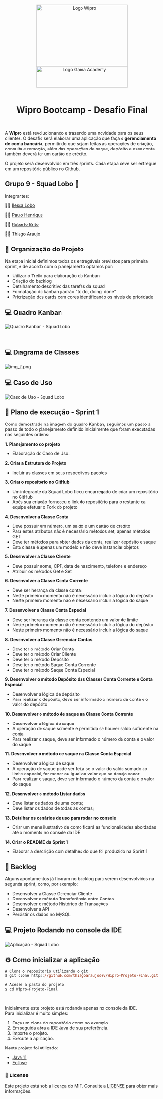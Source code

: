 <div style="display: inline_block" align="center">
  <br>
  <img align="center" alt="Logo Wipro" title="Wipro" height="200"  width="300" src=".github/wipro_logo.png">
  <img align="center" alt="Logo Gama Academy" title="Gama Academy" height="70" width="300" src=".github/gama_academy_logo.png">
</div>

<br>

<h1 align="center"> Wipro Bootcamp - Desafio Final</h1>

<br>

A **Wipro** está revolucionando e trazendo uma novidade para os seus clientes. O desafio será elaborar uma aplicação que faça o **gerenciamento de conta bancária**, permitindo que sejam feitas as operações de criação, consulta e remoção, além das operações de saque, depósito e essa conta também deverá ter um cartão de crédito.

O projeto será desenvolvido em três sprints. Cada etapa deve ser entregue em um repositório público no Github.

## Grupo 9 - Squad Lobo 🐺‍

Integrantes:

🐺‍👧 [Ilessa Lobo](https://github.com/ilessalobo)

🐺‍🧑‍ [Paulo Henrique](https://github.com/paulohenriquepaulo)

🐺‍🧑‍ [Roberto Brito](https://github.com/RobertoBrito)

🐺‍🧑‍ [Thiago Araujo](https://github.com/thiagoaraujodev)

## 📰 Organização do Projeto

Na etapa inicial definimos todos os entregáveis previstos para primeira sprint, e de acordo com o planejamento optamos por:

- Utilizar o Trello para elaboração do Kanban
- Criação do backlog
- Detalhamento descritivo das tarefas da squad
- Formatação do kanban padrão "to do, doing, done"
- Priorização dos cards com cores identificando os níveis de prioridade

## 💻 Quadro Kanban

![Quadro Kanban - Squad Lobo](.github/kanban.png "Quadro Kanban - Squad Lobo")

<br>

## 💻 Diagrama de Classes

![img_2.png](img_2.png)

## 💻 Caso de Uso

![Caso de Uso - Squad Lobo](.github/caso_uso.png "Caso de Uso - Squad Lobo")

## 🚀 Plano de execução - Sprint 1

Como demostrado na imagem do quadro Kanban, seguimos um passo a passo de todo o planejamento definido inicialmente que foram executadas nas seguintes ordens:

**1. Planejamento do projeto**

- Elaboração do Caso de Uso.
 
**2. Criar a Estrutura do Projeto**

- Incluir as classes em seus respectivos pacotes
 
**3. Criar o repositório no GitHub**

- Um integrante da Squad Lobo ficou encarregado de criar um repositório no GitHub
- Após sua criação forneceu o link do repositório para o restante da equipe efetuar o Fork do projeto

**4. Desenvolver a Classe Conta**

- Deve possuir um número, um saldo e um cartão de crédito
- Para estes atributos não é necessário métodos set, apenas métodos GET
- Deve ter métodos para obter dados da conta, realizar depósito e saque
- Esta classe é apenas um modelo e não deve instanciar objetos
	
**5. Desenvolver a Classe Cliente**

- Deve possuir nome, CPF, data de nascimento, telefone e endereço
- Atribuir os métodos Get e Set
	
**6. Desenvolver a Classe Conta Corrente**

- Deve ser herança da classe conta;
- Neste primeiro momento não é necessário incluir a lógica do depósito
- Neste primeiro momento não é necessário incluir a lógica do saque

**7. Desenvolver a Classe Conta Especial**

- Deve ser herança da classe conta contendo um valor de limite
- Neste primeiro momento não é necessário incluir a lógica do depósito
- Neste primeiro momento não é necessário incluir a lógica do saque

**8. Desenvolver a Classe Gerenciar Contas**

- Deve ter o método Criar Conta
- Deve ter o método Criar Cliente
- Deve ter o método Depósito
- Deve ter o método Saque Conta Corrente
- Deve ter o método Saque Conta Especial

**9. Desenvolver o método Depósito das Classes Conta Corrente e Conta Especial**

- Desenvolver a lógica de depósito
- Para realizar o depósito, deve ser informado o número da conta e o valor do depósito

**10. Desenvolver o método de saque na Classe Conta Corrente**

- Desenvolver a lógica de saque
- A operação de saque somente é permitida se houver saldo suficiente na conta
- Para realizar o saque, deve ser informado o número da conta e o valor do saque

**11. Desenvolver o método de saque na Classe Conta Especial**

- Desenvolver a lógica de saque
- A operação de saque pode ser feita se o valor do saldo somado ao limite especial, for menor ou igual ao valor que se deseja sacar
- Para realizar o saque, deve ser informado o número da conta e o valor do saque

**12. Desenvolver o método Listar dados**

- Deve listar os dados de uma conta;
- Deve listar os dados de todas as contas;

**13. Detalhar os cenários de uso para rodar no console**

- Criar um menu ilustrativo de como ficará as funcionalidades abordadas até o momento no console da IDE

**14. Criar o README da Sprint 1**

- Elaborar a descrição com detalhes do que foi produzido na Sprint 1

## 📑 Backlog

Alguns apontamentos já ficaram no backlog para serem desenvolvidos na segunda sprint, como, por exemplo:

- Desenvolver a Classe Gerenciar Cliente
- Desenvolver o método Transferência entre Contas
- Desenvolver o método Histórico de Transações
- Desenvolver a API
- Persistir os dados no MySQL

## 💻 Projeto Rodando no console da IDE

![Aplicação - Squad Lobo](.github/Sprint_1.gif "Aplicação - Squad Lobo")

## ⚙️ Como inicializar a aplicação

```ps
# Clone o repositorio utilizando o git
$ git clone https://github.com/thiagoaraujodev/Wipro-Projeto-Final.git

# Acesse a pasta do projeto
$ cd Wipro-Projeto-Final
```
<br>

Inicialmente este projeto está rodando apenas no console da IDE. <br>
Para inicializar é muito simples:

1. Faça um clone do repositório como no exemplo.
2. Em seguida abra a IDE Java de sua preferência.
3. Importe o projeto.
4. Execute a aplicação.

Neste projeto foi utilizado:

- [Java 11](https://www.oracle.com/java/)
- [Eclipse](https://www.eclipse.org/)


### 📝 License 

Este projeto está sob a licença do MIT. Consulte a [LICENSE](LICENSE) para obter mais informações.